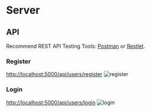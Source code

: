 # Server
## API
Recommend REST API Testing Tools: [Postman](https://www.getpostman.com/) or [Restlet](https://chrome.google.com/webstore/detail/restlet-client-rest-api-t/aejoelaoggembcahagimdiliamlcdmfm).
### Register
[http://localhost:5000/api/users/register](http://localhost:5000/api/users/register)
![register](https://i.loli.net/2018/07/26/5b596e86b8e1b.jpg)

### Login
[http://localhost:5000/api/users/login](http://localhost:5000/api/users/login)
![login](https://i.loli.net/2018/07/26/5b596ef5ea93f.jpg)
